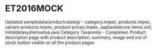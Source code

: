 # ET2016MOCK
Updated sampledata/productcatalog/ - category.impex, products.impex, variant-products.impex, product-prices.impex, sapbasketcore-items.xml, initialdatasystemsetup.java
Category Taxanomy - Completed.
Product description page with product description, summary, image and out of stock button visible on all the product pages
